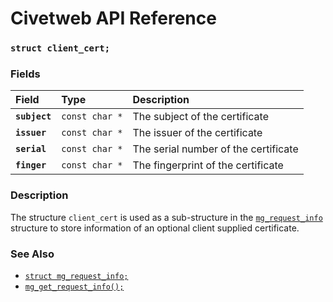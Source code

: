 # Civetweb API Reference

### `struct client_cert;`

### Fields

| Field | Type | Description |
| :--- | :--- | :--- |
|**`subject`**|`const char *`| The subject of the certificate |
|**`issuer`**|`const char *`| The issuer of the certificate |
|**`serial`**|`const char *`| The serial number of the certificate |
|**`finger`**|`const char *`| The fingerprint of the certificate |

### Description

The structure `client_cert` is used as a sub-structure in the [`mg_request_info`](mg_request_info.md)
structure to store information of an optional client supplied certificate.

### See Also

* [`struct mg_request_info;`](mg_request_info.md)
* [`mg_get_request_info();`](mg_get_request_info.md)

